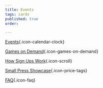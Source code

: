 ```yaml
---
title: Events
tags: cards
published: true
order: 

---
```

[Events](/events){.icon-calendar-clock}

[Games on Demand](https://www.bigbadcon.com/games-on-demand-how-it-works/){.icon-games-on-demand}

[How Sign Ups Work](https://www.bigbadcon.com/how-do-game-signups-work/){.icon-scroll}

[Small Press Showcase](https://www.bigbadcon.com/small-press-showcase/){.icon-price-tags}

[FAQ](/faq){.icon-faq}